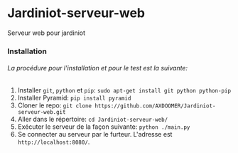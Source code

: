 # Jardiniot-serveur-web
Serveur web pour jardiniot


### Installation

###### La procédure pour l'installation et pour le test est la suivante: 

1. Installer `git`, `python` et `pip`: `sudo apt-get install git python python-pip`
2. Installer Pyramid: `pip install pyramid`
3. Cloner le repo: `git clone https://github.com/AXDOOMER/Jardiniot-serveur-web.git`
4. Aller dans le répertoire: `cd Jardiniot-serveur-web/`
5. Exécuter le serveur de la façon suivante: `python ./main.py`
6. Se connecter au serveur par le furteur. L'adresse est `http://localhost:8080/`. 
